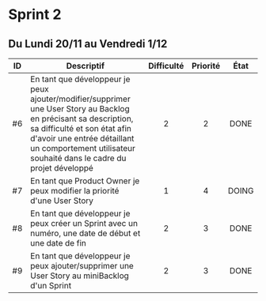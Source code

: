 Sprint 2
==
Du Lundi 20/11 au Vendredi 1/12
--

| ID | Descriptif | Difficulté | Priorité | État |
| :-: | -- | :-: | :-: | :-: |
| #6 | En tant que développeur je peux ajouter/modifier/supprimer une User Story au Backlog en précisant sa description, sa difficulté et son état afin d'avoir une entrée détaillant un comportement utilisateur souhaité dans le cadre du projet développé | 2 | 2 | DONE |
| #7 | En tant que Product Owner je peux modifier la priorité d'une User Story | 1 | 4 | DOING |
| #8 | En tant que développeur je peux créer un Sprint avec un numéro, une date de début et une date de fin | 2 | 3 | DONE |
| #9 | En tant que développeur je peux ajouter/supprimer une User Story au miniBacklog d'un Sprint | 2 | 3 | DONE |
